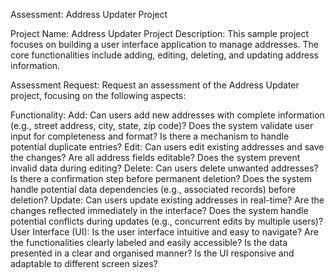 Assessment: Address Updater Project

Project Name: Address Updater
Project Description: This sample project focuses on building a user interface application to manage addresses. The core functionalities include adding, editing, deleting, and updating address information.

Assessment Request:
Request an assessment of the Address Updater project, focusing on the following aspects:

Functionality:
Add:
Can users add new addresses with complete information (e.g., street address, city, state, zip code)?
Does the system validate user input for completeness and format?
Is there a mechanism to handle potential duplicate entries?
Edit:
Can users edit existing addresses and save the changes?
Are all address fields editable?
Does the system prevent invalid data during editing?
Delete:
Can users delete unwanted addresses?
Is there a confirmation step before permanent deletion?
Does the system handle potential data dependencies (e.g., associated records) before deletion?
Update:
Can users update existing addresses in real-time?
Are the changes reflected immediately in the interface?
Does the system handle potential conflicts during updates (e.g., concurrent edits by multiple users)?
User Interface (UI):
Is the user interface intuitive and easy to navigate?
Are the functionalities clearly labeled and easily accessible?
Is the data presented in a clear and organised manner?
Is the UI responsive and adaptable to different screen sizes?
